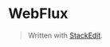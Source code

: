# WebFlux




> Written with [StackEdit](https://stackedit.io/).
<!--stackedit_data:
eyJoaXN0b3J5IjpbMTg2MzEwODc5Nl19
-->